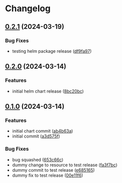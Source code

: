 # Changelog

## [0.2.1](https://github.com/unoplat/vespa-helm-charts/compare/vespa-v0.2.0...vespa-v0.2.1) (2024-03-19)


### Bug Fixes

* testing helm package release ([df9fa97](https://github.com/unoplat/vespa-helm-charts/commit/df9fa9744c79440756e550fea5fbe03d7915d7cf))

## [0.2.0](https://github.com/unoplat/vespa-helm-charts/compare/vespa-0.1.0...vespa-v0.2.0) (2024-03-14)


### Features

* initial helm chart release ([8bc20bc](https://github.com/unoplat/vespa-helm-charts/commit/8bc20bcc7afd36fdd641fd1d00d645604927e5ac))

## [0.1.0](https://github.com/unoplat/vespa-helm-charts/compare/vespa-v0.0.1...vespa-v0.1.0) (2024-03-14)


### Features

* initial chart commit ([ab4b63a](https://github.com/unoplat/vespa-helm-charts/commit/ab4b63ad37c3d74ffb2be8e2ffe6a77db8ac7c7b))
* initial commit ([a3d575f](https://github.com/unoplat/vespa-helm-charts/commit/a3d575fb459a1d5e0b07ede150d7d996da119c72))


### Bug Fixes

* bug squashed ([653c66c](https://github.com/unoplat/vespa-helm-charts/commit/653c66c407829550e20315175622800baf2d5af8))
* dummy change to resource to test release ([fa3f7bc](https://github.com/unoplat/vespa-helm-charts/commit/fa3f7bc6effc178d088cc8c5c879be6027310d07))
* dummy commit to test release ([e685165](https://github.com/unoplat/vespa-helm-charts/commit/e6851659609aa07bc42f4ce707cb17ad45b41b62))
* dummy fix to test release ([00e11f6](https://github.com/unoplat/vespa-helm-charts/commit/00e11f627aa14bf0361627c470da28fad5a75ac5))
